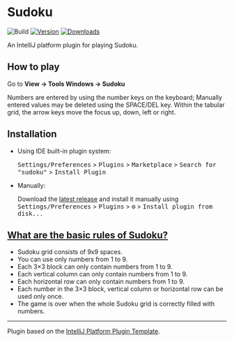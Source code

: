 # Sudoku

![Build](https://github.com/burtbai/sudoku/workflows/Build/badge.svg)
[![Version](https://img.shields.io/jetbrains/plugin/v/20195.svg)](https://plugins.jetbrains.com/plugin/20195)
[![Downloads](https://img.shields.io/jetbrains/plugin/d/20195.svg)](https://plugins.jetbrains.com/plugin/20195)


<!-- Plugin description -->

An IntelliJ platform plugin for playing Sudoku.

## How to play

Go to **View -> Tools Windows -> Sudoku**

Numbers are entered by using the number keys on the keyboard;
Manually entered values may be deleted using the SPACE/DEL key.
Within the tabular grid, the arrow keys move the focus up, down, left or right.

<!-- Plugin description end -->


## Installation

- Using IDE built-in plugin system:
  
  <kbd>Settings/Preferences</kbd> > <kbd>Plugins</kbd> > <kbd>Marketplace</kbd> > <kbd>Search for "sudoku"</kbd> >
  <kbd>Install Plugin</kbd>
  
- Manually:

  Download the [latest release](https://github.com/burtbai/sudoku/releases/latest) and install it manually using
  <kbd>Settings/Preferences</kbd> > <kbd>Plugins</kbd> > <kbd>⚙️</kbd> > <kbd>Install plugin from disk...</kbd>


## [What are the basic rules of Sudoku?](https://sudoku.com/sudoku-rules/)

- Sudoku grid consists of 9x9 spaces.
- You can use only numbers from 1 to 9.
- Each 3×3 block can only contain numbers from 1 to 9.
- Each vertical column can only contain numbers from 1 to 9.
- Each horizontal row can only contain numbers from 1 to 9.
- Each number in the 3×3 block, vertical column or horizontal row can be used only once.
- The game is over when the whole Sudoku grid is correctly filled with numbers.



---
Plugin based on the [IntelliJ Platform Plugin Template][template].

[template]: https://github.com/JetBrains/intellij-platform-plugin-template
